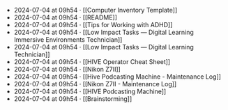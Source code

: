 - 2024-07-04 at 09h54 · [[Computer Inventory Template]]
- 2024-07-04 at 09h54 · [[README]]
- 2024-07-04 at 09h54 · [[Tips for Working with ADHD]]
- 2024-07-04 at 09h54 · [[Low Impact Tasks — Digital Learning Immersive Environments Technician]]
- 2024-07-04 at 09h54 · [[Low Impact Tasks — Digital Learning Technician]]
- 2024-07-04 at 09h54 · [[HIVE Operator Cheat Sheet]]
- 2024-07-04 at 09h54 · [[Nikon Z7II]]
- 2024-07-04 at 09h54 · [[Hive Podcasting Machine - Maintenance Log]]
- 2024-07-04 at 09h54 · [[Nikon Z7II - Maintenance Log]]
- 2024-07-04 at 09h54 · [[HIVE Podcasting Machine]]
- 2024-07-04 at 09h54 · [[Brainstorming]]

